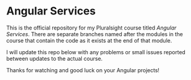# Angular Services

This is the official repository for my Pluralsight course titled *Angular Services*. 
There are separate branches named after the modules in the course that contain the code as it 
exists at the end of that module.

I will update this repo below with any problems or small issues reported between updates to the actual course.

Thanks for watching and good luck on your Angular projects!
